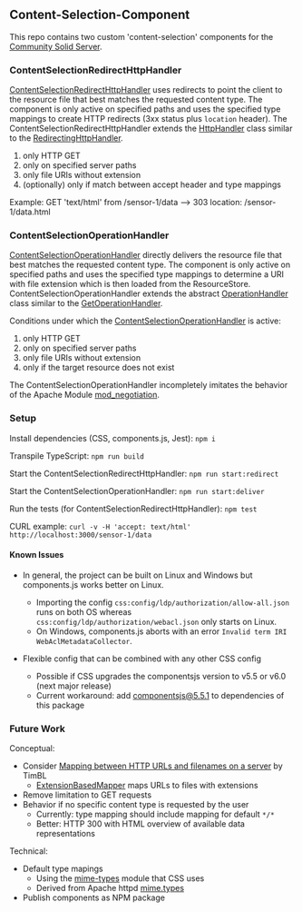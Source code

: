 ## Content-Selection-Component

This repo contains two custom 'content-selection' components for the [Community Solid Server](https://github.com/CommunitySolidServer/CommunitySolidServer).

### ContentSelectionRedirectHttpHandler

[ContentSelectionRedirectHttpHandler](./src/ContentSelectionRedirectHttpHandler.ts) uses redirects to point the client to the resource file that best matches the requested content type. The component is only active on specified paths and uses the specified type mappings to create HTTP redirects (3xx status plus `location` header). The ContentSelectionRedirectHttpHandler extends the [HttpHandler](https://communitysolidserver.github.io/CommunitySolidServer/7.x/docs/classes/HttpHandler.html) class similar to the [RedirectingHttpHandler](https://communitysolidserver.github.io/CommunitySolidServer/7.x/docs/classes/RedirectingHttpHandler.html).

1. only HTTP GET
2. only on specified server paths
3. only file URIs without extension
4. (optionally) only if match between accept header and type mappings

Example: GET 'text/html' from /sensor-1/data --> 303 location: /sensor-1/data.html

### ContentSelectionOperationHandler

[ContentSelectionOperationHandler](./src/ContentSelectionOperationHandler.ts) directly delivers the resource file that best matches the requested content type. The component is only active on specified paths and uses the specified type mappings to determine a URI with file extension which is then loaded from the ResourceStore. ContentSelectionOperationHandler extends the abstract [OperationHandler](https://communitysolidserver.github.io/CommunitySolidServer/7.x/docs/classes/OperationHandler.html) class similar to the [GetOperationHandler](https://communitysolidserver.github.io/CommunitySolidServer/7.x/docs/classes/GetOperationHandler.html).

Conditions under which the [ContentSelectionOperationHandler](./src/ContentSelectionOperationHandler.ts) is active:
1. only HTTP GET
2. only on specified server paths
3. only file URIs without extension
4. only if the target resource does not exist

The ContentSelectionOperationHandler incompletely imitates the behavior of the Apache Module [mod_negotiation](https://httpd.apache.org/docs/2.4/mod/mod_negotiation.html).

### Setup

Install dependencies (CSS, components.js, Jest): `npm i`

Transpile TypeScript: `npm run build`

Start the ContentSelectionRedirectHttpHandler: `npm run start:redirect`

Start the ContentSelectionOperationHandler: `npm run start:deliver`

Run the tests (for ContentSelectionRedirectHttpHandler): `npm test`

CURL example: `curl -v -H 'accept: text/html' http://localhost:3000/sensor-1/data`

#### Known Issues

* In general, the project can be built on Linux and Windows but components.js works better on Linux.
  * Importing the config `css:config/ldp/authorization/allow-all.json` runs on both OS whereas `css:config/ldp/authorization/webacl.json` only starts on Linux.
  * On Windows, components.js aborts with an error `Invalid term IRI WebAclMetadataCollector`.

* Flexible config that can be combined with any other CSS config
  * Possible if CSS upgrades the componentsjs version to v5.5 or v6.0 (next major release)
  * Current workaround: add componentsjs@5.5.1 to dependencies of this package

### Future Work

Conceptual:
* Consider [Mapping between HTTP URLs and filenames on a server](https://www.w3.org/DesignIssues/HTTPFilenameMapping.html) by TimBL
  * [ExtensionBasedMapper](https://github.com/CommunitySolidServer/CommunitySolidServer/blob/main/src/storage/mapping/ExtensionBasedMapper.ts) maps URLs to files with extensions
* Remove limitation to GET requests
* Behavior if no specific content type is requested by the user
  * Currently: type mapping should include mapping for default `*/*`
  * Better: HTTP 300 with HTML overview of available data representations

Technical:
* Default type mapings
  * Using the [mime-types](https://www.npmjs.com/package/mime-types) module that CSS uses
  * Derived from Apache httpd [mime.types](https://svn.apache.org/repos/asf/httpd/httpd/trunk/docs/conf/mime.types)
* Publish components as NPM package
